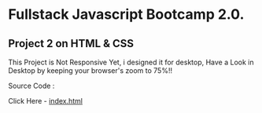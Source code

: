 # Fullstack Javascript Bootcamp 2.0.
## Project 2 on HTML & CSS
This Project is Not Responsive Yet, i designed it for desktop, Have a Look in Desktop by keeping your browser's zoom to 75%!!

Source Code :

Click Here - [index.html](https://github.com/saibhargav0701/FSJS-2.0/blob/main/Projects%20HTML%20%2B%20CSS/VS%20Code%20Clone%20(Tailwind)/index.html)


